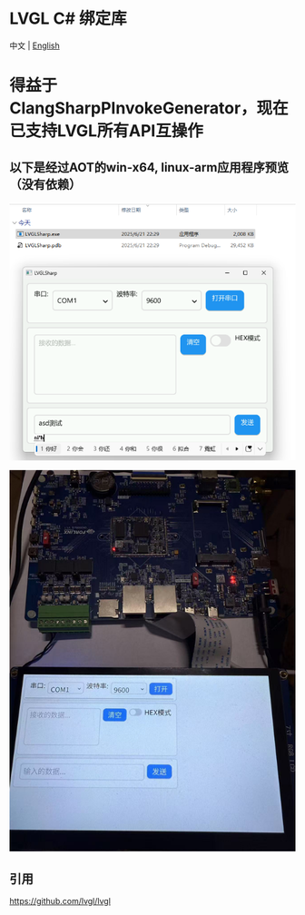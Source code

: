 # LVGL C# 绑定库

中文 | [English](./README_en.md)

# 得益于ClangSharpPInvokeGenerator，现在已支持LVGL所有API互操作

## 以下是经过AOT的win-x64, linux-arm应用程序预览（没有依赖）

![1.png](./preview/1.png)

![2.png](./preview/2.png)

## 引用

https://github.com/lvgl/lvgl

